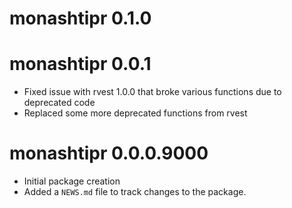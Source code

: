# monashtipr 0.1.0

# monashtipr 0.0.1

* Fixed issue with rvest 1.0.0 that broke various functions due to deprecated code
* Replaced some more deprecated functions from rvest

# monashtipr 0.0.0.9000

* Initial package creation
* Added a `NEWS.md` file to track changes to the package.
